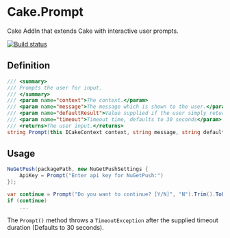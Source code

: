 # Cake.Prompt
Cake AddIn that extends Cake with interactive user prompts.

[![Build status](https://megakid.visualstudio.com/Cake.Prompt/_apis/build/status/Cake.Prompt)](https://megakid.visualstudio.com/Cake.Prompt/_build/latest?definitionId=1)

## Definition

```c#
/// <summary>
/// Prompts the user for input.
/// </summary>
/// <param name="context">The context.</param>
/// <param name="message">The message which is shown to the user.</param>
/// <param name="defaultResult">Value supplied if the user simply returns with no input</param>
/// <param name="timeout">Timeout time, defaults to 30 seconds</param>
/// <returns>The user input.</returns>
string Prompt(this ICakeContext context, string message, string defaultResult = default, TimeSpan timeout = default);
```

## Usage

```c#
NuGetPush(packagePath, new NuGetPushSettings {
    ApiKey = Prompt("Enter api key for NuGetPush:")
});
```

```c#
var continue = Prompt("Do you want to continue? [Y/N]", "N").Trim().ToUpperInvariant() == "Y";
if (continue)
    ...
```

The `Prompt()` method throws a `TimeoutException` after the supplied timeout duration (Defaults to 30 seconds).
